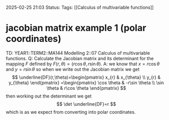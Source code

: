 2025-02-25 21:03
Status: 
Tags: [[Calculus of multivariable functions]]
# jacobian matrix example 1 (polar coordinates)

TD: YEAR1::TERM2::MA144 Modelling 2::07 Calculus of multivariable functions.
Q: Calculate the Jacobian matrix and its determinant for the mapping $F$ defined by $F(r, \theta) = (r \cos \theta, r \sin \theta)$.
A: we know that $x=r\cos \theta$ and $y=r\sin \theta$ so when we write out the Jacobian matrix we get $$
\underline{DF}(r,\theta)=\begin{pmatrix}
x_{r} & x_{\theta}  \\
y_{r} & y_{\theta}
\end{pmatrix}
=\begin{pmatrix}
\cos \theta & -r\sin \theta \\
\sin \theta & r\cos \theta
\end{pmatrix}
$$then working out the determinant we get $$
\det \underline{DF}=r
$$which is as we expect from converting into polar coordinates.
<!--ID: 1740517602346-->
